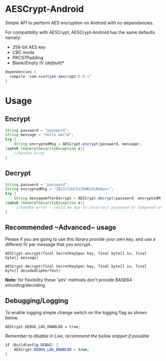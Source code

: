 AESCrypt-Android
================

Simple API to perform AES encryption on Android with no dependancies. 

For compatiblity with AESCrypt, AESCrypt-Android has the same defaults namely: 

 * 256-bit AES key
 * CBC mode
 * PKCS7Padding
 * Blank/Empty IV **(default*)** 

```java
dependencies {
  compile 'com.scottyab:aescrypt:0.0.1'
}
```

# Usage

## Encrypt

```java
String password = "password";
String message = "hello world";	
try {
    String encryptedMsg = AESCrypt.encrypt(password, message);
}catch (GeneralSecurityException e){
    //handle error
}
```

## Decrypt

```java
String password = "password";
String encryptedMsg = "2B22cS3UC5s35WBihLBo8w==";
try {
    String messageAfterDecrypt = AESCrypt.decrypt(password, encryptedMsg);
}catch (GeneralSecurityException e){
     //handle error - could be due to incorrect password or tampered encryptedMsg
}
```

## Recommended ~Advanced~ usage

Please if you are going to use this library provide your own key, and use a different IV per message that you encrypt.. 

`AESCrypt.encrypt(final SecretKeySpec key, final byte[] iv, final byte[] message)`

`AESCrypt.decrypt(final SecretKeySpec key, final byte[] iv, final byte[] decodedCipherText)`

**Note:** for flexibility these 'adv' methods don't provide BASE64 encoding/decoding.


## Debugging/Logging

To enable logging simple change switch on the logging flag as shown below.   

`AESCrypt.DEBUG_LOG_ENABLED = true;`

*Remember to disable in Live, recommend the below snippet if possible*


```java
if (BuildConfig.DEBUG) {
    AESCrypt.DEBUG_LOG_ENABLED = true;
}
```
       
   
